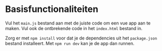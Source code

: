 # Basisfunctionaliteiten

Vul het `main.js` bestand aan met de juiste code om een vue app aan te maken. Vul ook de ontbrekende code in het `index.html` bestand in.

Zorg er met `npm install` voor dat je de dependencies uit het `package.json` bestand installeert. Met `npm run dev` kan je de app dan runnen.

